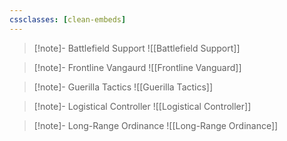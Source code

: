 ```yaml
---
cssclasses: [clean-embeds]
---
```

> [!note]- Battlefield Support
> ![[Battlefield Support]]

> [!note]- Frontline Vangaurd
> ![[Frontline Vanguard]]

> [!note]- Guerilla Tactics 
> ![[Guerilla Tactics]]

> [!note]- Logistical Controller 
> ![[Logistical Controller]]

> [!note]- Long-Range Ordinance
> ![[Long-Range Ordinance]]

